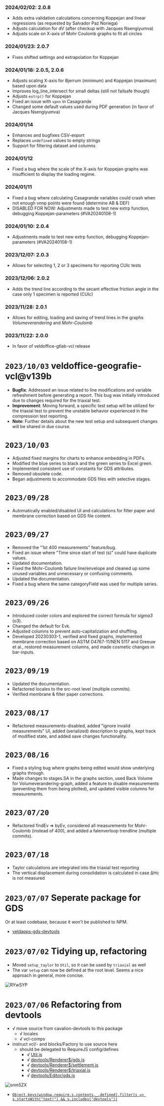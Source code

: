 ### 2024/02/02: 2.0.8

* Adds extra validation calculations concerning Koppejan and linear regressions (as requested by Salvador Paz Noriega)
* Adjusts calculation for dV (after checkup with Jacques Nsengiyumva)
* Adjusts scale on X-axis of Mohr Coulomb graphs to fit all circles

### 2024/01/23: 2.0.7

* Fixes shifted settings and extrapolation for Koppejan

### 2024/01/18: 2.0.5, 2.0.6

* Adjusts scaling X-axis for Bjerrum (minimum) and Koppejan (maximum) based upon data
* Improves log\_line\_intersect for small deltas (still not failsafe though)
* Adjusts `extrp()` for Koppejan 
* Fixed an issue with `vpnn` in Casagrande
* Changed some default values used during PDF generation (in favor of Jacques Nsengiyumva)

### 2024/01/14 

* Enhances and bugfixes CSV-export
* Replaces `undefined` values to empty strings
* Support for filtering dataset and columns

### 2024/01/12 

* Fixed a bug where the scale of the X-axis for Koppejan graphs was insufficient to display the loading regime.

### 2024/01/11 

* Fixed a bug where calculating Casagrande variables could crash when not enough vnnp points were found (determine AB & DEF)
* DISABLED FOR NOW: Adjustments made to test new extrp function, debugging Koppejan-parameters (#VA20240108-1)

### 2024/01/10: 2.0.4

* Adjustments made to test new extrp function, debugging Koppejan-parameters (#VA20240108-1)

### 2023/12/07: 2.0.3

*  Allows for selecting 1, 2 or 3 specimens for reporting CUIc tests

### 2023/12/06: 2.0.2

* Adds the trend line according to the secant effective friction angle in the case only 1 specimen is reported (CUIc)

### 2023/11/28: 2.0.1

* Allows for editing, loading and saving of trend lines in the graphs _Volumeverandering_ and _Mohr-Coulomb_

### 2023/11/22: 2.0.0

* In favor of veldoffice-gtlab-vcl release

# `2023/10/03` veldoffice-geografie-vcl@v139b

- **Bugfix**: Addressed an issue related to line modifications and variable refreshment before generating a report. This bug was initially introduced due to changes required for the triaxial test.
- **Improvement**: Moving forward, a specific test setup will be utilized for the triaxial test to prevent the unstable behavior experienced in the compression test reporting.
- **Note**: Further details about the new test setup and subsequent changes will be shared in due course.

# `2023/10/03`

- Adjusted fixed margins for charts to enhance embedding in PDFs.
- Modified the blue series to black and the green series to Excel green.
- Implemented consistent use of constants for GDS attributes.
- Removed obsolete code.
- Began adjustments to accommodate GDS files with selective stages.

# `2023/09/28`

- Automatically enabled/disabled UI and calculations for filter paper and membrane correction based on GDS file content.

# `2023/09/27`

- Removed the "1st 400 measurements" feature/bug.
- Fixed an issue where "Time since start of test (s)" could have duplicate values.
- Updated documentation.
- Fixed the Mohr-Coulomb failure line/envelope and cleaned up some unused variables and unnecessary or confusing comments.
- Updated the documentation.
- Fixed a bug where the same categoryField was used for multiple series.

# `2023/09/26`

- Introduced cooler colors and explored the correct formula for _sigma3_ (o3).
- Changed the default for Evk.
- Adjusted columns to prevent auto-capitalization and shuffling.
- Developed 20230303-1, verified and fixed graphs, implemented membrane correction based on ASTM D4767-11/NEN 5117 and Greeuw et al., restored measurement columns, and made cosmetic changes in bar-inputs.

# `2023/09/19`

- Updated the documentation.
- Refactored locales to the src-root level (multiple commits).
- Verified membrane & filter paper corrections.

# `2023/08/17`

- Refactored measurements-disabled, added "ignore invalid measurements" UI, added (serialized) description to graphs, kept track of modified state, and added save changes functionality.

# `2023/08/16`

- Fixed a styling bug where graphs being edited would show underlying graphs through.
- Made changes to stages.SA in the graphs section, used Back Volume for Volumeverandering-graph, added a feature to disable measurements (preventing them from being plotted), and updated visible columns for measurements.

# `2023/07/20`

- Refactored findEv => byEv, considered all measurements for Mohr-Coulomb (instead of 400), and added a falenverloop trendline (multiple commits).

# `2023/07/18`

* Taylor calculations are integrated into the triaxial test reporting
* The vertical displacement during consolidation is calculated in case ∆Ηc is not measured

# `2023/07/07` Seperate package for GDS

Or at least codebase, because it won't be published to NPM.

* [veldapps-gds-devtools](/Workspaces/veldapps.com/:/)

# `2023/07/02` Tidying up, refactoring

* Moved `setup_taylor` to `Util`, so it can be used by `triaxial` as well
* The var `setup` can now be defined at the root level. Seems a nice approach in general, more concise.

![RYwSYP](https://raw.githubusercontent.com/relluf/screenshots/master/uPic/RYwSYP.png)

# `2023/07/06` Refactoring from devtools

* √ move source from cavalion-devtools to this package
	* √ locales
	* √ vcl-comps
* instruct vcl/- and blocks/Factory to use source here
	* should be delegated to RequireJS config/defines
		* √ [Util.js](src/:)
		* √ [devtools/Renderer$/gds.js](src/vcl-comps/:)
		* √ [devtools/Renderer$/settlement.js](src/vcl-comps/:)
		* √ [devtools/Renderer$/triaxial.js](src/vcl-comps/:)
		* √ [devtools/Editor/gds.js](src/vcl-comps/:)
	
![snm5ZX](https://raw.githubusercontent.com/relluf/screenshots/master/uPic/snm5ZX.png)

* [`Object.keys(window.require.s.contexts._.defined).filter(s => s.startsWith("text!") && s.includes("devtools"))`](`!`)